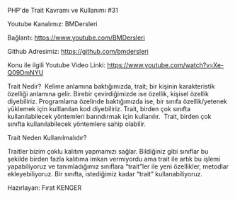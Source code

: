 PHP'de Trait Kavramı ve Kullanımı #31

Youtube Kanalımız: BMDersleri

Bağlantı: https://www.youtube.com/BMDersleri​​

Github Adresimiz: https://github.com/bmdersleri

Konu ile ilgili Youtube Video Linki: https://www.youtube.com/watch?v=Xe-Q09DmNYU


Trait Nedir?
​
Kelime anlamına baktığımızda, trait; bir kişinin karakteristik özelliği anlamına gelir. 
Birebir çevirdiğimizde ise özellik, kişisel özellik diyebiliriz. Programlama özelinde 
baktığımızda ise, bir sınıfa özellik/yetenek  yüklemek için kulllanılan kod diyebiliriz.​
Trait, birden çok sınıfta kullanılabilecek yöntemleri barındırmak için  kullanılır. ​
Trait, birden çok sınıfta kullanılabilecek yöntemlere sahip olabilir.

Trait Neden Kullanılmalıdır?

Traitler bizim çoklu kalıtım yapmamızı sağlar. Bildiğiniz gibi sınıflar bu şekilde 
birden fazla kalıtıma imkan vermiyordu ama trait ile artık bu işlemi yapabiliyoruz 
ve tanımladığımız sınıflara “trait”ler ile yeni özellikler, metodlar ekleyebiliyoruz.
Bir sınıfta, istediğimiz kadar “trait” kullanabiliyoruz.

Hazırlayan: Fırat KENGER

